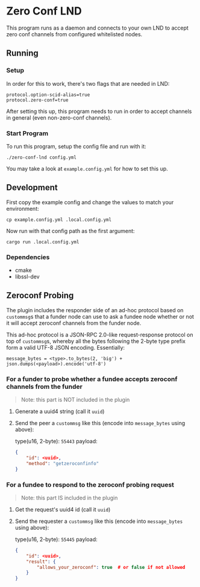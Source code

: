 # Zero Conf LND

This program runs as a daemon and connects to your own LND to accept zero conf channels from configured whitelisted nodes.

## Running

### Setup

In order for this to work, there's two flags that are needed in LND:

```
protocol.option-scid-alias=true
protocol.zero-conf=true
```

After setting this up, this program needs to run in order to accept channels in general (even non-zero-conf channels). 

### Start Program

To run this program, setup the config file and run with it:

```
./zero-conf-lnd config.yml
```

You may take a look at `example.config.yml` for how to set this up.

## Development

First copy the example config and change the values to match your environment:
```
cp example.config.yml .local.config.yml
```

Now run with that config path as the first argument:
```
cargo run .local.config.yml
```

### Dependencies

- cmake
- libssl-dev

## Zeroconf Probing

The plugin includes the responder side of an ad-hoc protocol based on `custommsg`s that a funder node can use to ask a fundee node whether or not it will accept zeroconf channels from the funder node.

This ad-hoc protocol is a JSON-RPC 2.0-like request-response protocol on top of `custommsg`s, whereby all the bytes following the 2-byte type prefix form a valid UTF-8 JSON encoding. Essentially:

```py3
message_bytes = <type>.to_bytes(2, 'big') + json.dumps(<payload>).encode('utf-8')
```

### For a funder to probe whether a fundee accepts zeroconf channels from the funder

> Note: this part is NOT included in the plugin
1. Generate a uuid4 string (call it `uuid`)
2. Send the peer a `custommsg` like this (encode into `message_bytes` using above):
    
    type(u16, 2-byte): `55443`
    payload:
    ```json
    {
        "id": <uuid>,
        "method": "getzeroconfinfo"
    }
    ```

### For a fundee to respond to the zeroconf probing request

> Note: this part IS included in the plugin
1. Get the request's uuid4 id (call it `uuid`)
2. Send the requester a `custommsg` like this (encode into `message_bytes` using above):
    
    type(u16, 2-byte): `55445`
    payload:
    ```json
    {
        "id": <uuid>,
        "result": {
            "allows_your_zeroconf": true  # or false if not allowed
        }
    }
    ```
